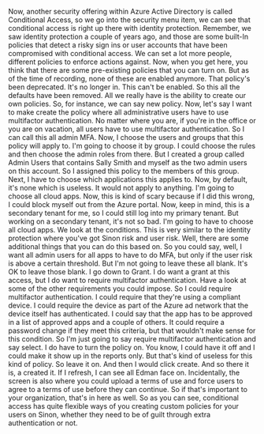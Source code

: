 Now, another security offering within Azure Active Directory is called Conditional Access, so we go
into the security menu item, we can see that conditional access is right up there with identity protection.
Remember, we saw identity protection a couple of years ago, and those are some built-In policies that
detect a risky sign ins or user accounts that have been compromised with conditional access.
We can set a lot more people, different policies to enforce actions against.
Now, when you get here, you think that there are some pre-existing policies that you can turn on.
But as of the time of recording, none of these are enabled anymore.
That policy's been deprecated.
It's no longer in.
This can't be enabled.
So this all the defaults have been removed.
All we really have is the ability to create our own policies.
So, for instance, we can say new policy.
Now, let's say I want to make create the policy where all administrative users have to use multifactor
authentication.
No matter where you are, if you're in the office or you are on vacation, all users have to use multifactor
authentication.
So I can call this all admin MFA.
Now, I choose the users and groups that this policy will apply to.
I'm going to choose it by group.
I could choose the rules and then choose the admin roles from there.
But I created a group called Admin Users that contains Sally Smith and myself as the two admin users
on this account.
So I assigned this policy to the members of this group.
Next, I have to choose which applications this applies to.
Now, by default, it's none which is useless.
It would not apply to anything.
I'm going to choose all cloud apps.
Now, this is kind of scary because if I did this wrong, I could block myself out from the Azure portal.
Now, keep in mind, this is a secondary tenant for me, so I could still log into my primary tenant.
But working on a secondary tenant, it's not so bad.
I'm going to have to choose all cloud apps.
We look at the conditions.
This is very similar to the identity protection where you've got Sinon risk and user risk.
Well, there are some additional things that you can do this based on.
So you could say, well, I want all admin users for all apps to have to do MFA, but only if the user
risk is above a certain threshold.
But I'm not going to leave these all blank.
It's OK to leave those blank.
I go down to Grant.
I do want a grant at this access, but I do want to require multifactor authentication.
Have a look at some of the other requirements you could impose.
So I could require multifactor authentication.
I could require that they're using a compliant device.
I could require the device as part of the Azure ad network that the device itself has authenticated.
I could say that the app has to be approved in a list of approved apps and a couple of others.
It could require a password change if they meet this criteria, but that wouldn't make sense for this
condition.
So I'm just going to say require multifactor authentication and say select.
I do have to turn the policy on.
You know, I could have it off and I could make it show up in the reports only.
But that's kind of useless for this kind of policy.
So leave it on.
And then I would click create.
And so there it is, a created it.
If I refresh, I can see all Edman face on.
Incidentally, the screen is also where you could upload a terms of use and force users to agree to
a terms of use before they can continue.
So if that's important to your organization, that's in here as well.
So as you can see, conditional access has quite flexible ways of you creating custom policies for your
users on Sinon, whether they need to be of guilt through extra authentication or not.
